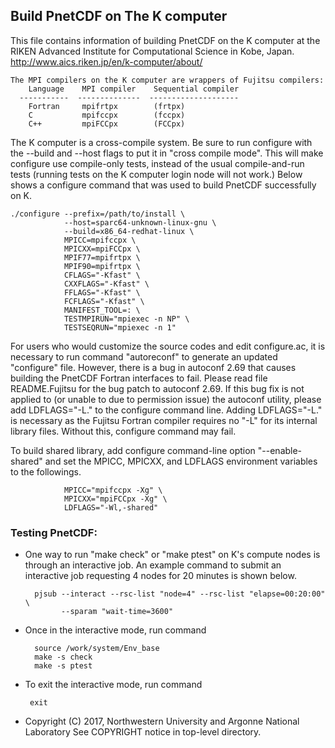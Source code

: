## Build PnetCDF on The K computer

This file contains information of building PnetCDF on the K computer at the
RIKEN Advanced Institute for Computational Science in Kobe, Japan.
http://www.aics.riken.jp/en/k-computer/about/
```
The MPI compilers on the K computer are wrappers of Fujitsu compilers:
    Language    MPI compiler    Sequential compiler
  -----------  --------------  --------------------
    Fortran     mpifrtpx        (frtpx)
    C           mpifccpx        (fccpx)
    C++         mpiFCCpx        (FCCpx)
```

The K computer is a cross-compile system.  Be sure to run configure with the
--build and --host flags to put it in "cross compile mode".  This will make
configure use compile-only tests, instead of the usual compile-and-run tests
(running tests on the K computer login node will not work.) Below shows a
configure command that was used to build PnetCDF successfully on K.
```console
./configure --prefix=/path/to/install \
            --host=sparc64-unknown-linux-gnu \
            --build=x86_64-redhat-linux \
            MPICC=mpifccpx \
            MPICXX=mpiFCCpx \
            MPIF77=mpifrtpx \
            MPIF90=mpifrtpx \
            CFLAGS="-Kfast" \
            CXXFLAGS="-Kfast" \
            FFLAGS="-Kfast" \
            FCFLAGS="-Kfast" \
            MANIFEST_TOOL=: \
            TESTMPIRUN="mpiexec -n NP" \
            TESTSEQRUN="mpiexec -n 1"
```

For users who would customize the source codes and edit configure.ac, it is
necessary to run command "autoreconf" to generate an updated "configure" file.
However, there is a bug in autoconf 2.69 that causes building the PnetCDF
Fortran interfaces to fail. Please read file README.Fujitsu for the bug patch
to autoconf 2.69. If this bug fix is not applied to (or unable to due to
permission issue) the autoconf utility, please add LDFLAGS="-L." to the
configure command line.  Adding LDFLAGS="-L." is necessary as the Fujitsu
Fortran compiler requires no "-L" for its internal library files.  Without
this, configure command may fail.

To build shared library, add configure command-line option "--enable-shared"
and set the MPICC, MPICXX, and LDFLAGS environment variables to the followings.
```console
            MPICC="mpifccpx -Xg" \
            MPICXX="mpiFCCpx -Xg" \
            LDFLAGS="-Wl,-shared"
```

### Testing PnetCDF:

* One way to run "make check" or "make ptest" on K's compute nodes is through
  an interactive job.  An example command to submit an interactive job
  requesting 4 nodes for 20 minutes is shown below.
  ```console
    pjsub --interact --rsc-list "node=4" --rsc-list "elapse=00:20:00" \
          --sparam "wait-time=3600"
  ```
* Once in the interactive mode, run command
  ```console
    source /work/system/Env_base
    make -s check
    make -s ptest
  ```
* To exit the interactive mode, run command
  ```console
   exit
  ```

* Copyright (C) 2017, Northwestern University and Argonne National Laboratory
  See COPYRIGHT notice in top-level directory.

